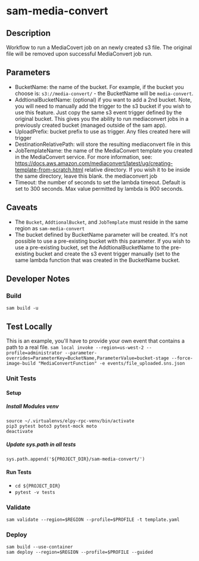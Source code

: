 # sam-media-convert

## Description
Workflow to run a MediaCovert job on an newly created s3 file.  The original file will be removed upon successful MediaConvert job run.  

## Parameters
* BucketName: the name of the bucket.  For example, if the bucket you choose is: `s3://media-convert/` - the BucketName will be `media-convert`.
* AddtionalBucketName: (optional) if you want to add a 2nd bucket.  Note, you will need to manually add the trigger to the s3 bucket if you wish to use this feature.  Just copy the same s3 event trigger defined by the original bucket.  This gives you the ability to run mediaconvert jobs in a previously created bucket (managed outside of the sam app).
* UploadPrefix: bucket prefix to use as trigger.  Any files created here will trigger 
* DestinationRelativePath: will store the resulting mediaconvert file in this 
* JobTemplateName: the name of the MediaConvert template you created in the MediaConvert service.  For more information, see: https://docs.aws.amazon.com/mediaconvert/latest/ug/creating-template-from-scratch.html
relative directory.  If you wish it to be inside the same directory, leave this blank.
the mediaconvert job
* Timeout: the number of seconds to set the lambda timeout.  Default is set to 300 seconds.  Max value permitted by lambda is 900 seconds.

## Caveats
* The `Bucket`, `AddtionalBucket`, and `JobTemplate` must reside in the same region as `sam-media-convert`
* The bucket defined by BucketName parameter will be created.  It's not possible to use a pre-existing bucket with this parameter.  If you wish to use a pre-existing bucket, set the AddtionalBucketName to the pre-existing bucket and create the s3 event trigger manually (set to the same lambda function that was created in the BucketName bucket.


## Developer Notes
### Build
`sam build -u`

## Test Locally
This is an example, you'll have to provide your own event that contains a path to a real file.
`sam local invoke --region=us-west-2 --profile=administrator --parameter-overrides=ParameterKey=BucketName,ParameterValue=bucket-stage --force-image-build "MediaConvertFunction" -e events/file_uploaded.sns.json`

### Unit Tests
#### Setup
##### Install Modules venv
``` shell
source ~/.virtualenvs/elpy-rpc-venv/bin/activate
pip3 pytest boto3 pytest-mock moto
deactivate
```
##### Update sys.path in all tests
`sys.path.append('${PROJECT_DIR}/sam-media-convert/')`

#### Run Tests
* `cd ${PROJECT_DIR}`
* `pytest -v tests` 

### Validate
`sam validate --region=$REGION --profile=$PROFILE -t template.yaml`

### Deploy
``` shell
sam build --use-container
sam deploy --region=$REGION --profile=$PROFILE --guided

```

